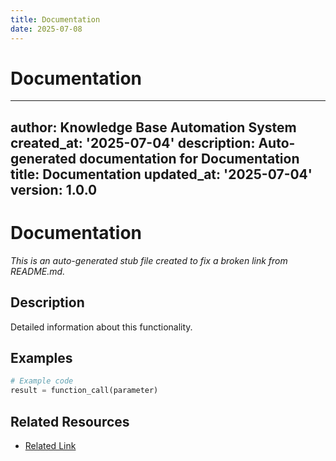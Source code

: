 ```yaml
---
title: Documentation
date: 2025-07-08
---
```


# Documentation

---
author: Knowledge Base Automation System
created_at: '2025-07-04'
description: Auto-generated documentation for Documentation
title: Documentation
updated_at: '2025-07-04'
version: 1.0.0
---

# Documentation

*This is an auto-generated stub file created to fix a broken link from README.md.*

## Description

Detailed information about this functionality.

## Examples

```python
# Example code
result = function_call(parameter)
```

## Related Resources

- [Related Link](./related_resource.md)

